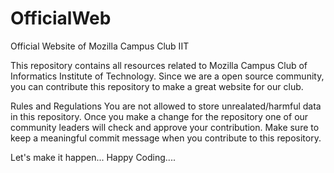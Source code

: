 # OfficialWeb
Official Website of Mozilla Campus Club IIT


This repository contains all resources related to Mozilla Campus Club of Informatics Institute of Technology. Since we are a open source community, you can contribute this repository to make a great website for our club.

Rules and Regulations 
You are not allowed to store unrealated/harmful data in this repository.
Once you make a change for the repository one of our community leaders will check and approve your contribution.
Make sure to keep a meaningful commit message when you contribute to this repository.

Let's make it happen...
Happy Coding....
